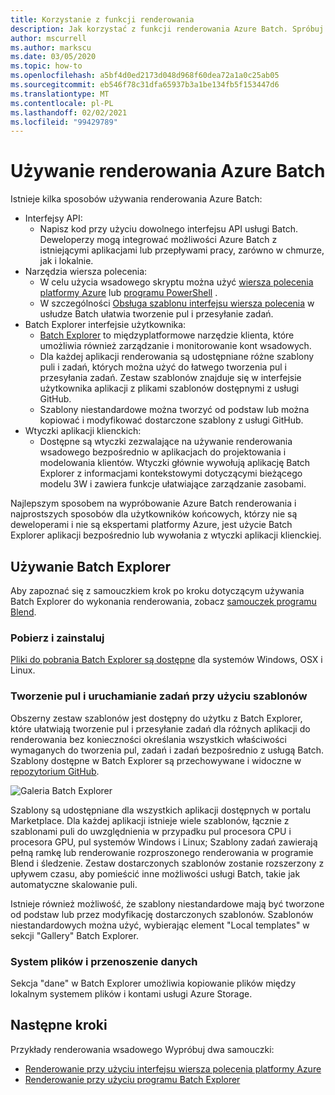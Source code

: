 ```yaml
---
title: Korzystanie z funkcji renderowania
description: Jak korzystać z funkcji renderowania Azure Batch. Spróbuj użyć aplikacji Batch Explorer bezpośrednio lub wywołać z wtyczki aplikacji klienckiej.
author: mscurrell
ms.author: markscu
ms.date: 03/05/2020
ms.topic: how-to
ms.openlocfilehash: a5bf4d0ed2173d048d968f60dea72a1a0c25ab05
ms.sourcegitcommit: eb546f78c31dfa65937b3a1be134fb5f153447d6
ms.translationtype: MT
ms.contentlocale: pl-PL
ms.lasthandoff: 02/02/2021
ms.locfileid: "99429789"
---
```

# <a name="using-azure-batch-rendering"></a>Używanie renderowania Azure Batch

Istnieje kilka sposobów używania renderowania Azure Batch:

* Interfejsy API:
  * Napisz kod przy użyciu dowolnego interfejsu API usługi Batch.  Deweloperzy mogą integrować możliwości Azure Batch z istniejącymi aplikacjami lub przepływami pracy, zarówno w chmurze, jak i lokalnie.
* Narzędzia wiersza polecenia:
  * W celu użycia wsadowego skryptu można użyć [wiersza polecenia platformy Azure](/cli/azure/) lub [programu PowerShell](/powershell/azure/) .
  * W szczególności [Obsługa szablonu interfejsu wiersza polecenia](./batch-cli-templates.md) w usłudze Batch ułatwia tworzenie pul i przesyłanie zadań.
* Batch Explorer interfejsie użytkownika:
  * [Batch Explorer](https://github.com/Azure/BatchLabs) to międzyplatformowe narzędzie klienta, które umożliwia również zarządzanie i monitorowanie kont wsadowych.
  * Dla każdej aplikacji renderowania są udostępniane różne szablony puli i zadań, których można użyć do łatwego tworzenia pul i przesyłania zadań.  Zestaw szablonów znajduje się w interfejsie użytkownika aplikacji z plikami szablonów dostępnymi z usługi GitHub.
  * Szablony niestandardowe można tworzyć od podstaw lub można kopiować i modyfikować dostarczone szablony z usługi GitHub.
* Wtyczki aplikacji klienckich:
  * Dostępne są wtyczki zezwalające na używanie renderowania wsadowego bezpośrednio w aplikacjach do projektowania i modelowania klientów.  Wtyczki głównie wywołują aplikację Batch Explorer z informacjami kontekstowymi dotyczącymi bieżącego modelu 3W i zawiera funkcje ułatwiające zarządzanie zasobami.

Najlepszym sposobem na wypróbowanie Azure Batch renderowania i najprostszych sposobów dla użytkowników końcowych, którzy nie są deweloperami i nie są ekspertami platformy Azure, jest użycie Batch Explorer aplikacji bezpośrednio lub wywołania z wtyczki aplikacji klienckiej.

## <a name="using-batch-explorer"></a>Używanie Batch Explorer

Aby zapoznać się z samouczkiem krok po kroku dotyczącym używania Batch Explorer do wykonania renderowania, zobacz [samouczek programu Blend](./tutorial-rendering-batchexplorer-blender.md).

### <a name="download-and-install"></a>Pobierz i zainstaluj

[Pliki do pobrania Batch Explorer są dostępne](https://azure.github.io/BatchExplorer/) dla systemów Windows, OSX i Linux.

### <a name="using-templates-to-create-pools-and-run-jobs"></a>Tworzenie pul i uruchamianie zadań przy użyciu szablonów

Obszerny zestaw szablonów jest dostępny do użytku z Batch Explorer, które ułatwiają tworzenie pul i przesyłanie zadań dla różnych aplikacji do renderowania bez konieczności określania wszystkich właściwości wymaganych do tworzenia pul, zadań i zadań bezpośrednio z usługą Batch.  Szablony dostępne w Batch Explorer są przechowywane i widoczne w [repozytorium GitHub](https://github.com/Azure/BatchExplorer-data/tree/master/ncj).

![Galeria Batch Explorer](./media/batch-rendering-using/batch-explorer-gallery.png)

Szablony są udostępniane dla wszystkich aplikacji dostępnych w portalu Marketplace.  Dla każdej aplikacji istnieje wiele szablonów, łącznie z szablonami puli do uwzględnienia w przypadku pul procesora CPU i procesora GPU, pul systemów Windows i Linux; Szablony zadań zawierają pełną ramkę lub renderowanie rozproszonego renderowania w programie Blend i śledzenie. Zestaw dostarczonych szablonów zostanie rozszerzony z upływem czasu, aby pomieścić inne możliwości usługi Batch, takie jak automatyczne skalowanie puli.

Istnieje również możliwość, że szablony niestandardowe mają być tworzone od podstaw lub przez modyfikację dostarczonych szablonów. Szablonów niestandardowych można użyć, wybierając element "Local templates" w sekcji "Gallery" Batch Explorer.

### <a name="file-system-and-data-movement"></a>System plików i przenoszenie danych

Sekcja "dane" w Batch Explorer umożliwia kopiowanie plików między lokalnym systemem plików i kontami usługi Azure Storage.

## <a name="next-steps"></a>Następne kroki

Przykłady renderowania wsadowego Wypróbuj dwa samouczki:

* [Renderowanie przy użyciu interfejsu wiersza polecenia platformy Azure](./tutorial-rendering-cli.md)
* [Renderowanie przy użyciu programu Batch Explorer](./tutorial-rendering-batchexplorer-blender.md)
